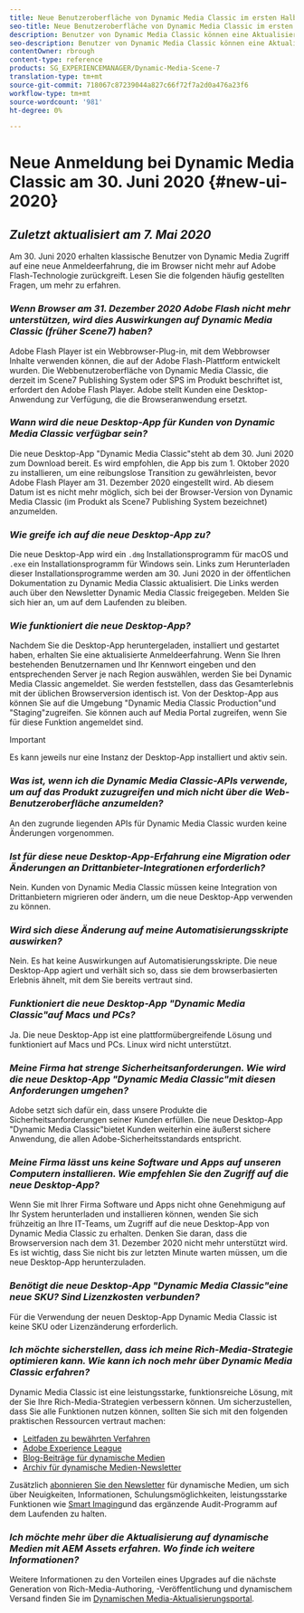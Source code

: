 ```yaml
---
title: Neue Benutzeroberfläche von Dynamic Media Classic im ersten Halbjahr 2020
seo-title: Neue Benutzeroberfläche von Dynamic Media Classic im ersten Halbjahr 2020
description: Benutzer von Dynamic Media Classic können eine Aktualisierung ihrer Benutzeroberfläche im ersten Halbjahr 2020 erwarten. Das Erlebnis bietet eine aktualisierte Anmeldung mit Links zu wertvollen Ressourcen. Außerdem ist dieses Update nicht mehr auf die Adobe Flash-Technologie im Browser angewiesen.
seo-description: Benutzer von Dynamic Media Classic können eine Aktualisierung ihrer Benutzeroberfläche im ersten Halbjahr 2020 erwarten. Das Erlebnis bietet eine aktualisierte Anmeldung mit Links zu wertvollen Ressourcen. Außerdem ist dieses Update nicht mehr auf die Adobe Flash-Technologie im Browser angewiesen.
contentOwner: rbrough
content-type: reference
products: SG_EXPERIENCEMANAGER/Dynamic-Media-Scene-7
translation-type: tm+mt
source-git-commit: 718067c87239044a827c66f72f7a2d0a476a23f6
workflow-type: tm+mt
source-wordcount: '981'
ht-degree: 0%

---
```



# Neue Anmeldung bei Dynamic Media Classic am 30. Juni 2020 {#new-ui-2020}

## _Zuletzt aktualisiert am 7. Mai 2020_

Am 30. Juni 2020 erhalten klassische Benutzer von Dynamic Media Zugriff auf eine neue Anmeldeerfahrung, die im Browser nicht mehr auf Adobe Flash-Technologie zurückgreift. Lesen Sie die folgenden häufig gestellten Fragen, um mehr zu erfahren.

### **_Wenn Browser am 31. Dezember 2020 Adobe Flash nicht mehr unterstützen, wird dies Auswirkungen auf Dynamic Media Classic (früher Scene7) haben?_**

Adobe Flash Player ist ein Webbrowser-Plug-in, mit dem Webbrowser Inhalte verwenden können, die auf der Adobe Flash-Plattform entwickelt wurden. Die Webbenutzeroberfläche von Dynamic Media Classic, die derzeit im Scene7 Publishing System oder SPS im Produkt beschriftet ist, erfordert den Adobe Flash Player. Adobe stellt Kunden eine Desktop-Anwendung zur Verfügung, die die Browseranwendung ersetzt.

### **_Wann wird die neue Desktop-App für Kunden von Dynamic Media Classic verfügbar sein?_**

Die neue Desktop-App &quot;Dynamic Media Classic&quot;steht ab dem 30. Juni 2020 zum Download bereit. Es wird empfohlen, die App bis zum 1. Oktober 2020 zu installieren, um eine reibungslose Transition zu gewährleisten, bevor Adobe Flash Player am 31. Dezember 2020 eingestellt wird.  Ab diesem Datum ist es nicht mehr möglich, sich bei der Browser-Version von Dynamic Media Classic (im Produkt als Scene7 Publishing System bezeichnet) anzumelden.

### **_Wie greife ich auf die neue Desktop-App zu?_**

Die neue Desktop-App wird ein `.dmg` Installationsprogramm für macOS und `.exe` ein Installationsprogramm für Windows sein. Links zum Herunterladen dieser Installationsprogramme werden am 30. Juni 2020 in der öffentlichen Dokumentation zu Dynamic Media Classic aktualisiert. Die Links werden auch über den Newsletter Dynamic Media Classic freigegeben. Melden Sie sich hier an, um auf dem Laufenden zu bleiben.

### **_Wie funktioniert die neue Desktop-App?_**

Nachdem Sie die Desktop-App heruntergeladen, installiert und gestartet haben, erhalten Sie eine aktualisierte Anmeldeerfahrung. Wenn Sie Ihren bestehenden Benutzernamen und Ihr Kennwort eingeben und den entsprechenden Server je nach Region auswählen, werden Sie bei Dynamic Media Classic angemeldet. Sie werden feststellen, dass das Gesamterlebnis mit der üblichen Browserversion identisch ist. Von der Desktop-App aus können Sie auf die Umgebung &quot;Dynamic Media Classic Production&quot;und &quot;Staging&quot;zugreifen. Sie können auch auf Media Portal zugreifen, wenn Sie für diese Funktion angemeldet sind.

>[!IMPORTANT]
>
>Es kann jeweils nur eine Instanz der Desktop-App installiert und aktiv sein.

### **_Was ist, wenn ich die Dynamic Media Classic-APIs verwende, um auf das Produkt zuzugreifen und mich nicht über die Web-Benutzeroberfläche anzumelden?_**

An den zugrunde liegenden APIs für Dynamic Media Classic wurden keine Änderungen vorgenommen.

### **_Ist für diese neue Desktop-App-Erfahrung eine Migration oder Änderungen an Drittanbieter-Integrationen erforderlich?_**

Nein. Kunden von Dynamic Media Classic müssen keine Integration von Drittanbietern migrieren oder ändern, um die neue Desktop-App verwenden zu können.

### **_Wird sich diese Änderung auf meine Automatisierungsskripte auswirken?_**

Nein. Es hat keine Auswirkungen auf Automatisierungsskripte. Die neue Desktop-App agiert und verhält sich so, dass sie dem browserbasierten Erlebnis ähnelt, mit dem Sie bereits vertraut sind.

### **_Funktioniert die neue Desktop-App &quot;Dynamic Media Classic&quot;auf Macs und PCs?_**

Ja. Die neue Desktop-App ist eine plattformübergreifende Lösung und funktioniert auf Macs und PCs. Linux wird nicht unterstützt.

### **_Meine Firma hat strenge Sicherheitsanforderungen. Wie wird die neue Desktop-App &quot;Dynamic Media Classic&quot;mit diesen Anforderungen umgehen?_**

Adobe setzt sich dafür ein, dass unsere Produkte die Sicherheitsanforderungen seiner Kunden erfüllen. Die neue Desktop-App &quot;Dynamic Media Classic&quot;bietet Kunden weiterhin eine äußerst sichere Anwendung, die allen Adobe-Sicherheitsstandards entspricht.

### **_Meine Firma lässt uns keine Software und Apps auf unseren Computern installieren. Wie empfehlen Sie den Zugriff auf die neue Desktop-App?_**

Wenn Sie mit Ihrer Firma Software und Apps nicht ohne Genehmigung auf Ihr System herunterladen und installieren können, wenden Sie sich frühzeitig an Ihre IT-Teams, um Zugriff auf die neue Desktop-App von Dynamic Media Classic zu erhalten. Denken Sie daran, dass die Browserversion nach dem 31. Dezember 2020 nicht mehr unterstützt wird. Es ist wichtig, dass Sie nicht bis zur letzten Minute warten müssen, um die neue Desktop-App herunterzuladen.

### **_Benötigt die neue Desktop-App &quot;Dynamic Media Classic&quot;eine neue SKU? Sind Lizenzkosten verbunden?_**

Für die Verwendung der neuen Desktop-App Dynamic Media Classic ist keine SKU oder Lizenzänderung erforderlich.

### **_Ich möchte sicherstellen, dass ich meine Rich-Media-Strategie optimieren kann. Wie kann ich noch mehr über Dynamic Media Classic erfahren?_**

Dynamic Media Classic ist eine leistungsstarke, funktionsreiche Lösung, mit der Sie Ihre Rich-Media-Strategien verbessern können. Um sicherzustellen, dass Sie alle Funktionen nutzen können, sollten Sie sich mit den folgenden praktischen Ressourcen vertraut machen:

* [Leitfaden zu bewährten Verfahren](https://www.adobe.com/content/dam/www/us/en/marketing/experience-manager-assets/dynamic-media/adobe-dynamic-media-classic-best-practices-guide.pdf)
* [Adobe Experience League](https://guided.adobe.com/#recommended/solutions/experience-manager)
* [Blog-Beiträge für dynamische Medien](https://theblog.adobe.com/tag/dynamic-media/)
* [Archiv für dynamische Medien-Newsletter](https://docs.adobe.com/content/help/en/dynamic-media-classic/using/dynamic-media-newsletter.html)

Zusätzlich [abonnieren Sie den Newsletter](https://www.adobe.com/subscription/dynamic-media-newsletter.html) für dynamische Medien, um sich über Neuigkeiten, Informationen, Schulungsmöglichkeiten, leistungsstarke Funktionen wie [Smart Imaging](https://helpx.adobe.com/experience-manager/6-3/assets/using/imaging-faq.html)und das ergänzende Audit-Programm auf dem Laufenden zu halten.

### **_Ich möchte mehr über die Aktualisierung auf dynamische Medien mit AEM Assets erfahren. Wo finde ich weitere Informationen?_**

Weitere Informationen zu den Vorteilen eines Upgrades auf die nächste Generation von Rich-Media-Authoring, -Veröffentlichung und dynamischem Versand finden Sie im [Dynamischen Media-Aktualisierungsportal](http://exploreadobe.com/dynamic-media-upgrade/).

